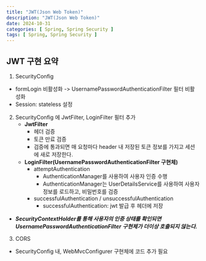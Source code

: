 ```yaml
---
title: "JWT(Json Web Token)"
description: "JWT(Json Web Token)"
date: 2024-10-31
categories: [ Spring, Spring Security ]
tags: [ Spring, Spring Security ]
---
```


## JWT 구현 요약

1. SecurityConfig  
  - formLogin 비활성화 -> UsernamePasswordAuthenticationFilter 필터 비활성화  
  - Session: stateless 설정  
  
2. SecurityConfig 에 JwtFilter, LoginFilter 필터 추가
	- **JwtFilter**
		- 헤더 검증
		- 토큰 만료 검증
		- 검증에 통과되면 매 요청마다 header 내 저장된 토큰 정보를 가지고 세션에 새로 저장한다. 
	- **LoginFilter(UsernamePasswordAuthenticationFilter 구현체)**
		- attemptAuthentication
			- AuthenticationManager를 사용하여 사용자 인증 수행
			- AuthenticationManager는 UserDetailsService를 사용하여 사용자 정보를 로드하고, 비밀번호를 검증
		- successfulAuthentication / unsuccessfulAuthentication
			- successfulAuthentication: jwt 발급 후 헤더에 저장
  - ***SecurityContextHolder를 통해 사용자의 인증 상태를 확인되면 UsernamePasswordAuthenticationFilter 구현체가 더이상 호출되지 않는다.***
		
3. CORS
  - SecurityConfig 내, WebMvcConfigurer 구현체에 코드 추가 필요